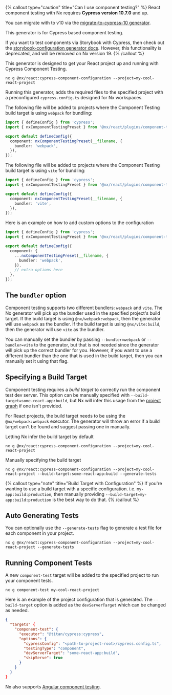 {% callout type="caution" title="Can I use component testing?" %}
React component testing with Nx requires **Cypress version 10.7.0** and up.

You can migrate with to v10 via the [migrate-to-cypress-10 generator](/packages/cypress/generators/migrate-to-cypress-10).

This generator is for Cypress based component testing.

If you want to test components via Storybook with Cypress, then check out the [storybook-configuration generator docs](/nx-api/react/generators/storybook-configuration). However, this functionality is deprecated, and will be removed on Nx version 19.
{% /callout %}

This generator is designed to get your React project up and running with Cypress Component Testing.

```shell
nx g @nx/react:cypress-component-configuration --project=my-cool-react-project
```

Running this generator, adds the required files to the specified project with a preconfigured `cypress.config.ts` designed for Nx workspaces.

The following file will be added to projects where the Component Testing build target is using `webpack` for bundling:

```ts {% fileName="cypress.config.ts" %}
import { defineConfig } from 'cypress';
import { nxComponentTestingPreset } from '@nx/react/plugins/component-testing';

export default defineConfig({
  component: nxComponentTestingPreset(__filename, {
    bundler: 'webpack',
  }),
});
```

The following file will be added to projects where the Component Testing build target is using `vite` for bundling:

```ts {% fileName="cypress.config.ts" %}
import { defineConfig } from 'cypress';
import { nxComponentTestingPreset } from '@nx/react/plugins/component-testing';

export default defineConfig({
  component: nxComponentTestingPreset(__filename, {
    bundler: 'vite',
  }),
});
```

Here is an example on how to add custom options to the configuration

```ts {% fileName="cypress.config.ts" %}
import { defineConfig } from 'cypress';
import { nxComponentTestingPreset } from '@nx/react/plugins/component-testing';

export default defineConfig({
  component: {
    ...nxComponentTestingPreset(__filename, {
      bundler: 'webpack',
    }),
    // extra options here
  },
});
```

## The `bundler` option

Component testing supports two different bundlers: `webpack` and `vite`. The Nx generator will pick up the bundler used in the specified project's build target. If the build target is using `@nx/webpack:webpack`, then the generator will use `webpack` as the bundler. If the build target is using `@nx/vite:build`, then the generator will use `vite` as the bundler.

You can manually set the bundler by passing `--bundler=webpack` or `--bundler=vite` to the generator, but that is not needed since the generator will pick up the correct bundler for you. However, if you want to use a different bundler than the one that is used in the build target, then you can manually set it using that flag.

## Specifying a Build Target

Component testing requires a _build target_ to correctly run the component test dev server. This option can be manually specified with `--build-target=some-react-app:build`, but Nx will infer this usage from the [project graph](/concepts/mental-model#the-project-graph) if one isn't provided.

For React projects, the build target needs to be using the `@nx/webpack:webpack` executor.
The generator will throw an error if a build target can't be found and suggest passing one in manually.

Letting Nx infer the build target by default

```shell
nx g @nx/react:cypress-component-configuration --project=my-cool-react-project
```

Manually specifying the build target

```shell
nx g @nx/react:cypress-component-configuration --project=my-cool-react-project --build-target:some-react-app:build --generate-tests
```

{% callout type="note" title="Build Target with Configuration" %}
If you're wanting to use a build target with a specific configuration. i.e. `my-app:build:production`,
then manually providing `--build-target=my-app:build:production` is the best way to do that.
{% /callout %}

## Auto Generating Tests

You can optionally use the `--generate-tests` flag to generate a test file for each component in your project.

```shell
nx g @nx/react:cypress-component-configuration --project=my-cool-react-project --generate-tests
```

## Running Component Tests

A new `component-test` target will be added to the specified project to run your component tests.

```shell
nx g component-test my-cool-react-project
```

Here is an example of the project configuration that is generated. The `--build-target` option is added as the `devServerTarget` which can be changed as needed.

```json {% fileName="project.json" %}
{
  "targets" {
    "component-test": {
      "executor": "@titan/cypress:cypress",
      "options": {
        "cypressConfig": "<path-to-project-root>/cypress.config.ts",
        "testingType": "component",
        "devServerTarget": "some-react-app:build",
        "skipServe": true
      }
    }
  }
}
```

Nx also supports [Angular component testing](/packages/angular/generators/cypress-component-configuration).
